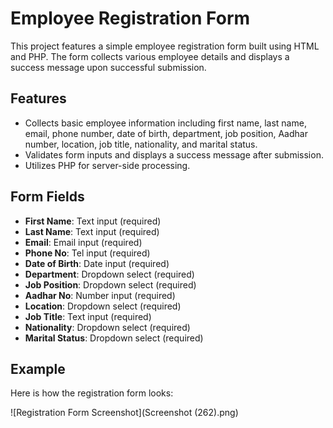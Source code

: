 # Employee Registration Form

This project features a simple employee registration form built using HTML and PHP. The form collects various employee details and displays a success message upon successful submission.

## Features

- Collects basic employee information including first name, last name, email, phone number, date of birth, department, job position, Aadhar number, location, job title, nationality, and marital status.
- Validates form inputs and displays a success message after submission.
- Utilizes PHP for server-side processing.


## Form Fields

- **First Name**: Text input (required)
- **Last Name**: Text input (required)
- **Email**: Email input (required)
- **Phone No**: Tel input (required)
- **Date of Birth**: Date input (required)
- **Department**: Dropdown select (required)
- **Job Position**: Dropdown select (required)
- **Aadhar No**: Number input (required)
- **Location**: Dropdown select (required)
- **Job Title**: Text input (required)
- **Nationality**: Dropdown select (required)
- **Marital Status**: Dropdown select (required)

## Example

Here is how the registration form looks:

![Registration Form Screenshot](Screenshot (262).png)



